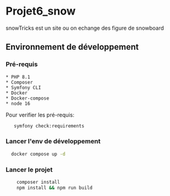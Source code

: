 # Projet6_snow
snowTricks est un site ou on echange des figure de snowboard

## Environnement de développement

### Pré-requis
    
    * PHP 8.1
    * Composer
    * Symfony CLI
    * Docker
    * Docker-compose
    * node 16

Pour verifier les pré-requis:

 ```bash
    symfony check:requirements
 ```
### Lancer l'env de développement

  ```bash
    docker compose up -d
 ```
### Lancer le projet

```bash
    composer install
    npm install && npm run build
```
